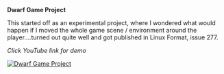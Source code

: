 **Dwarf Game Project**

This started off as an experimental project, where I wondered what would happen if I moved the whole game scene / environment around the player....turned out quite well and got published in Linux Format, issue 277.

_Click YouTube link for demo_

[![Dwarf Game Project](https://img.youtube.com/vi/V1D5yal2hGI/0.jpg)](https://www.youtube.com/watch?v=V1D5yal2hGI)
